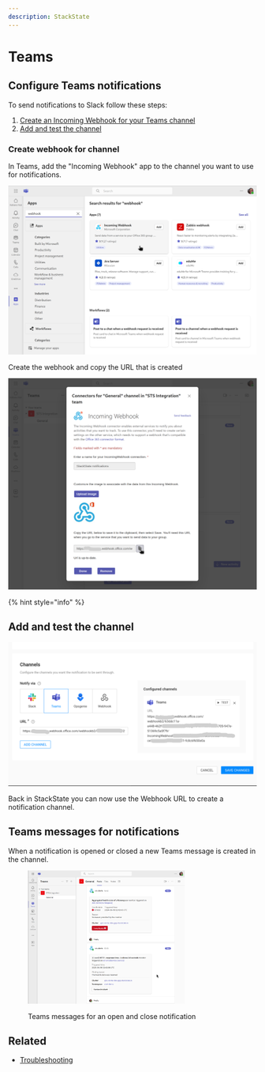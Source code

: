 ```yaml
---
description: StackState
---
```


# Teams 

## Configure Teams notifications

To send notifications to Slack follow these steps:

1. [Create an Incoming Webhook for your Teams channel](#create-webhook-for-channel)
3. [Add and test the channel](#add-and-test-the-channel)

### Create webhook for channel

In Teams, add the "Incoming Webhook" app to the channel you want to use for notifications.

![Add Incoming Webhook to channel](/.gitbook/assets/k8s/add-webhook-app.png)

Create the webhook and copy the URL that is created

![Configure Webhook](/.gitbook/assets/k8s/configure-webhook-for-teams-channel.png)

{% hint style="info" %}

## Add and test the channel

![Configure Teams Channe](/.gitbook/assets/k8s/configure-teams-channel.png)

Back in StackState you can now use the Webhook URL to create a notification channel.

## Teams messages for notifications

When a notification is opened or closed a new Teams message is created in the channel.

<figure><img width="75%" src="/.gitbook/assets/k8s/notifications-teams-example.png" alt="Teams example"><figcaption><p>Teams messages for an open and close notification</p></figcaption></figure>

## Related

* [Troubleshooting](../troubleshooting.md)
